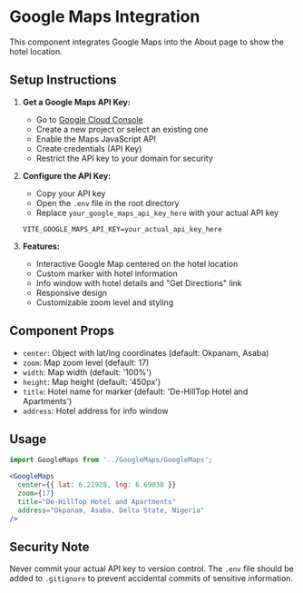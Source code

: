 # Google Maps Integration

This component integrates Google Maps into the About page to show the hotel location.

## Setup Instructions

1. **Get a Google Maps API Key:**
   - Go to [Google Cloud Console](https://console.cloud.google.com/google/maps-apis/overview)
   - Create a new project or select an existing one
   - Enable the Maps JavaScript API
   - Create credentials (API Key)
   - Restrict the API key to your domain for security

2. **Configure the API Key:**
   - Copy your API key
   - Open the `.env` file in the root directory
   - Replace `your_google_maps_api_key_here` with your actual API key
   
   ```
   VITE_GOOGLE_MAPS_API_KEY=your_actual_api_key_here
   ```

3. **Features:**
   - Interactive Google Map centered on the hotel location
   - Custom marker with hotel information
   - Info window with hotel details and "Get Directions" link
   - Responsive design
   - Customizable zoom level and styling

## Component Props

- `center`: Object with lat/lng coordinates (default: Okpanam, Asaba)
- `zoom`: Map zoom level (default: 17)
- `width`: Map width (default: '100%')
- `height`: Map height (default: '450px')
- `title`: Hotel name for marker (default: 'De-HillTop Hotel and Apartments')
- `address`: Hotel address for info window

## Usage

```jsx
import GoogleMaps from '../GoogleMaps/GoogleMaps';

<GoogleMaps 
  center={{ lat: 6.21928, lng: 6.69030 }}
  zoom={17}
  title="De-HillTop Hotel and Apartments"
  address="Okpanam, Asaba, Delta State, Nigeria"
/>
```

## Security Note

Never commit your actual API key to version control. The `.env` file should be added to `.gitignore` to prevent accidental commits of sensitive information.
